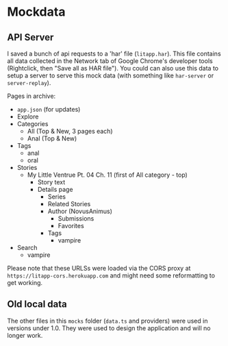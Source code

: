 
# Mockdata

## API Server

I saved a bunch of api requests to a 'har' file (`litapp.har`). This file contains all data collected in the Network tab of Google Chrome's developer tools (Rightclick, then "Save all as HAR file"). You could can also use this data to setup a server to serve this mock data (with something like `har-server` or `server-replay`).

Pages in archive:

- `app.json` (for updates)
- Explore
- Categories
  - All (Top & New, 3 pages each)
  - Anal (Top & New)
- Tags
  - anal
  - oral
- Stories
  - My Little Ventrue Pt. 04 Ch. 11 (first of All category - top)
    - Story text
    - Details page
      - Series
      - Related Stories
      - Author (NovusAnimus)
        - Submissions
        - Favorites
      - Tags
        - vampire
- Search
  - vampire

Please note that these URLSs were loaded via the CORS proxy at `https://litapp-cors.herokuapp.com` and might need some reformatting to get working.

## Old local data

The other files in this `mocks` folder (`data.ts` and providers) were used in versions under 1.0. They were used to design the application and will no longer work.
